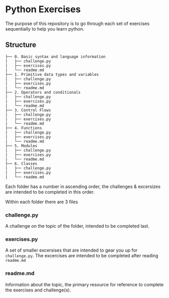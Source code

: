 # Python Exercises

The purpose of this repository is to go through each set of exercises sequentially to help you learn python.

## Structure

```
├── 0. Basic syntax and language information
|   ├── challenge.py
|   ├── exercises.py
|   └── readme.md
├── 1. Primitive data types and variables
|   ├── challenge.py
|   ├── exercises.py
|   └── readme.md
├── 2. Operators and conditionals
|   ├── challenge.py
|   ├── exercises.py
|   └── readme.md
├── 3. Control Flows
|   ├── challenge.py
|   ├── exercises.py
|   └── readme.md
├── 4. Functions
|   ├── challenge.py
|   ├── exercises.py
|   └── readme.md
├── 5. Modules
|   ├── challenge.py
|   ├── exercises.py
|   └── readme.md
├── 6. Classes
|   ├── challenge.py
|   ├── exercises.py
|   └── readme.md
```

Each folder has a number in ascending order, the challenges & excersizes are intended to be completed in this order.

Within each folder there are 3 files

### challenge.py

A challenge on the topic of the folder, intended to be completed last.

### exercises.py

A set of smaller excersises that are intended to gear you up for ```challenge.py```. The excercises are intended to be completed after reading ```readme.md```

### readme.md

Information about the topic, the primary resource for reference to complete the exercises and challenge(s). 
